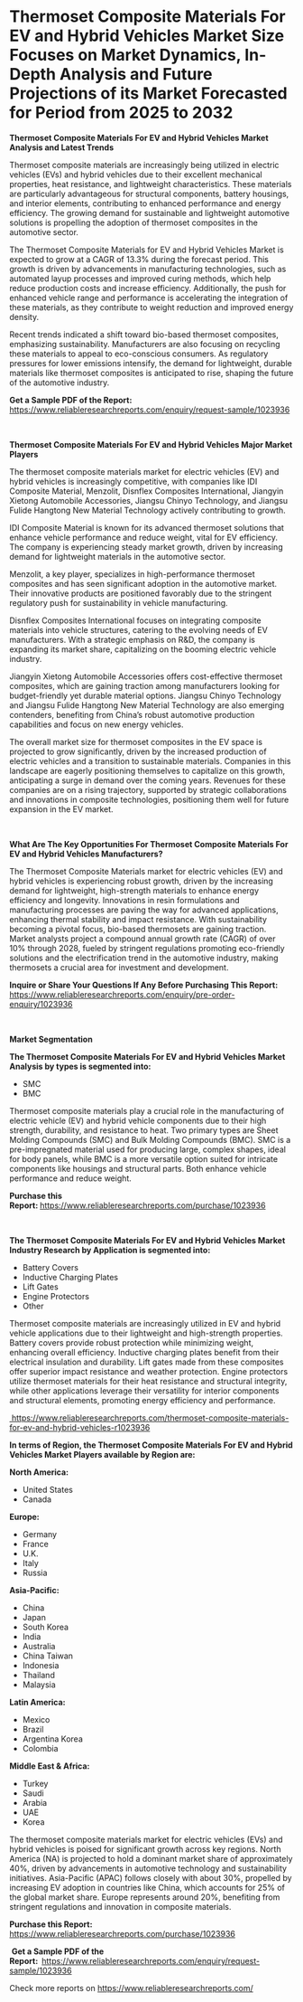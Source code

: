 <p><h1>Thermoset Composite Materials For EV and Hybrid Vehicles Market Size Focuses on Market Dynamics, In-Depth Analysis and Future Projections of its Market Forecasted for Period from 2025 to 2032</h1></p><p><strong>Thermoset Composite Materials For EV and Hybrid Vehicles Market Analysis and Latest Trends</strong></p>
<p><p>Thermoset composite materials are increasingly being utilized in electric vehicles (EVs) and hybrid vehicles due to their excellent mechanical properties, heat resistance, and lightweight characteristics. These materials are particularly advantageous for structural components, battery housings, and interior elements, contributing to enhanced performance and energy efficiency. The growing demand for sustainable and lightweight automotive solutions is propelling the adoption of thermoset composites in the automotive sector.</p><p>The Thermoset Composite Materials for EV and Hybrid Vehicles Market is expected to grow at a CAGR of 13.3% during the forecast period. This growth is driven by advancements in manufacturing technologies, such as automated layup processes and improved curing methods, which help reduce production costs and increase efficiency. Additionally, the push for enhanced vehicle range and performance is accelerating the integration of these materials, as they contribute to weight reduction and improved energy density.</p><p>Recent trends indicated a shift toward bio-based thermoset composites, emphasizing sustainability. Manufacturers are also focusing on recycling these materials to appeal to eco-conscious consumers. As regulatory pressures for lower emissions intensify, the demand for lightweight, durable materials like thermoset composites is anticipated to rise, shaping the future of the automotive industry.</p></p>
<p><strong>Get a Sample PDF of the Report:&nbsp;</strong> <a href="https://www.reliableresearchreports.com/enquiry/request-sample/1023936?utm_campaign=2714&utm_medium=2&utm_source=Github&utm_content=ia&utm_term=07032025&utm_id=thermoset-composite-materials-for-ev-and-hybrid-vehicles">https://www.reliableresearchreports.com/enquiry/request-sample/1023936</a></p>
<p>&nbsp;</p>
<p><strong>Thermoset Composite Materials For EV and Hybrid Vehicles Major Market Players</strong></p>
<p><p>The thermoset composite materials market for electric vehicles (EV) and hybrid vehicles is increasingly competitive, with companies like IDI Composite Material, Menzolit, Disnflex Composites International, Jiangyin Xietong Automobile Accessories, Jiangsu Chinyo Technology, and Jiangsu Fulide Hangtong New Material Technology actively contributing to growth. </p><p>IDI Composite Material is known for its advanced thermoset solutions that enhance vehicle performance and reduce weight, vital for EV efficiency. The company is experiencing steady market growth, driven by increasing demand for lightweight materials in the automotive sector. </p><p>Menzolit, a key player, specializes in high-performance thermoset composites and has seen significant adoption in the automotive market. Their innovative products are positioned favorably due to the stringent regulatory push for sustainability in vehicle manufacturing. </p><p>Disnflex Composites International focuses on integrating composite materials into vehicle structures, catering to the evolving needs of EV manufacturers. With a strategic emphasis on R&D, the company is expanding its market share, capitalizing on the booming electric vehicle industry.</p><p>Jiangyin Xietong Automobile Accessories offers cost-effective thermoset composites, which are gaining traction among manufacturers looking for budget-friendly yet durable material options. Jiangsu Chinyo Technology and Jiangsu Fulide Hangtong New Material Technology are also emerging contenders, benefiting from China’s robust automotive production capabilities and focus on new energy vehicles.</p><p>The overall market size for thermoset composites in the EV space is projected to grow significantly, driven by the increased production of electric vehicles and a transition to sustainable materials. Companies in this landscape are eagerly positioning themselves to capitalize on this growth, anticipating a surge in demand over the coming years. Revenues for these companies are on a rising trajectory, supported by strategic collaborations and innovations in composite technologies, positioning them well for future expansion in the EV market.</p></p>
<p>&nbsp;</p>
<p><strong>What Are The Key Opportunities For Thermoset Composite Materials For EV and Hybrid Vehicles Manufacturers?</strong></p>
<p><p>The Thermoset Composite Materials market for electric vehicles (EV) and hybrid vehicles is experiencing robust growth, driven by the increasing demand for lightweight, high-strength materials to enhance energy efficiency and longevity. Innovations in resin formulations and manufacturing processes are paving the way for advanced applications, enhancing thermal stability and impact resistance. With sustainability becoming a pivotal focus, bio-based thermosets are gaining traction. Market analysts project a compound annual growth rate (CAGR) of over 10% through 2028, fueled by stringent regulations promoting eco-friendly solutions and the electrification trend in the automotive industry, making thermosets a crucial area for investment and development.</p></p>
<p><strong>Inquire or Share Your Questions If Any Before Purchasing This Report:</strong> <a href="https://www.reliableresearchreports.com/enquiry/pre-order-enquiry/1023936?utm_campaign=2714&utm_medium=2&utm_source=Github&utm_content=ia&utm_term=07032025&utm_id=thermoset-composite-materials-for-ev-and-hybrid-vehicles">https://www.reliableresearchreports.com/enquiry/pre-order-enquiry/1023936</a></p>
<p>&nbsp;</p>
<p><strong>Market Segmentation</strong></p>
<p><strong>The Thermoset Composite Materials For EV and Hybrid Vehicles Market Analysis by types is segmented into:</strong></p>
<p><ul><li>SMC</li><li>BMC</li></ul></p>
<p><p>Thermoset composite materials play a crucial role in the manufacturing of electric vehicle (EV) and hybrid vehicle components due to their high strength, durability, and resistance to heat. Two primary types are Sheet Molding Compounds (SMC) and Bulk Molding Compounds (BMC). SMC is a pre-impregnated material used for producing large, complex shapes, ideal for body panels, while BMC is a more versatile option suited for intricate components like housings and structural parts. Both enhance vehicle performance and reduce weight.</p></p>
<p><strong>Purchase this Report:&nbsp;</strong><a href="https://www.reliableresearchreports.com/purchase/1023936?utm_campaign=2714&utm_medium=2&utm_source=Github&utm_content=ia&utm_term=07032025&utm_id=thermoset-composite-materials-for-ev-and-hybrid-vehicles">https://www.reliableresearchreports.com/purchase/1023936</a></p>
<p>&nbsp;</p>
<p><strong>The Thermoset Composite Materials For EV and Hybrid Vehicles Market Industry Research by Application is segmented into:</strong></p>
<p><ul><li>Battery Covers</li><li>Inductive Charging Plates</li><li>Lift Gates</li><li>Engine Protectors</li><li>Other</li></ul></p>
<p><p>Thermoset composite materials are increasingly utilized in EV and hybrid vehicle applications due to their lightweight and high-strength properties. Battery covers provide robust protection while minimizing weight, enhancing overall efficiency. Inductive charging plates benefit from their electrical insulation and durability. Lift gates made from these composites offer superior impact resistance and weather protection. Engine protectors utilize thermoset materials for their heat resistance and structural integrity, while other applications leverage their versatility for interior components and structural elements, promoting energy efficiency and performance.</p></p>
<p><a href="https://www.reliableresearchreports.com/thermoset-composite-materials-for-ev-and-hybrid-vehicles-r1023936?utm_campaign=2714&utm_medium=2&utm_source=Github&utm_content=ia&utm_term=07032025&utm_id=thermoset-composite-materials-for-ev-and-hybrid-vehicles">&nbsp;https://www.reliableresearchreports.com/thermoset-composite-materials-for-ev-and-hybrid-vehicles-r1023936</a></p>
<p><strong>In terms of Region, the Thermoset Composite Materials For EV and Hybrid Vehicles Market Players available by Region are:</strong></p>
<p>
    <p> <strong> North America: </strong>
        <ul>
            <li>United States</li>
            <li>Canada</li>
        </ul>
        </p> 
    <p> <strong> Europe: </strong>
        <ul>
            <li>Germany</li>
            <li>France</li>
            <li>U.K.</li>
            <li>Italy</li>
            <li>Russia</li>
        </ul>
        </p> 
    <p> <strong> Asia-Pacific: </strong>
        <ul>
            <li>China</li>
            <li>Japan</li>
            <li>South Korea</li>
            <li>India</li>
            <li>Australia</li>
            <li>China Taiwan</li>
            <li>Indonesia</li>
            <li>Thailand</li>
            <li>Malaysia</li>
        </ul>
        </p> 
    <p> <strong> Latin America: </strong>
        <ul>
            <li>Mexico</li>
            <li>Brazil</li>
            <li>Argentina Korea</li>
            <li>Colombia</li>
        </ul>
        </p> 
    <p> <strong> Middle East & Africa: </strong>
        <ul>
            <li>Turkey</li>
            <li>Saudi</li>
            <li>Arabia</li>
            <li>UAE</li>
            <li>Korea</li>
        </ul>
    </p>
    </p>
<p><p>The thermoset composite materials market for electric vehicles (EVs) and hybrid vehicles is poised for significant growth across key regions. North America (NA) is projected to hold a dominant market share of approximately 40%, driven by advancements in automotive technology and sustainability initiatives. Asia-Pacific (APAC) follows closely with about 30%, propelled by increasing EV adoption in countries like China, which accounts for 25% of the global market share. Europe represents around 20%, benefiting from stringent regulations and innovation in composite materials.</p></p>
<p><strong>Purchase this Report: </strong><a href="https://www.reliableresearchreports.com/purchase/1023936?utm_campaign=2714&utm_medium=2&utm_source=Github&utm_content=ia&utm_term=07032025&utm_id=thermoset-composite-materials-for-ev-and-hybrid-vehicles">https://www.reliableresearchreports.com/purchase/1023936</a></p>
<p>&nbsp;<strong>Get a Sample PDF of the Report:&nbsp;&nbsp;</strong><a href="https://www.reliableresearchreports.com/enquiry/request-sample/1023936?utm_campaign=2714&utm_medium=2&utm_source=Github&utm_content=ia&utm_term=07032025&utm_id=thermoset-composite-materials-for-ev-and-hybrid-vehicles">https://www.reliableresearchreports.com/enquiry/request-sample/1023936</a></p>
<p><strong></strong></p>
<p>Check more reports on <a href="https://www.reliableresearchreports.com/?utm_campaign=2714&utm_medium=2&utm_source=Github&utm_content=ia&utm_term=07032025&utm_id=thermoset-composite-materials-for-ev-and-hybrid-vehicles">https://www.reliableresearchreports.com/</a></p>